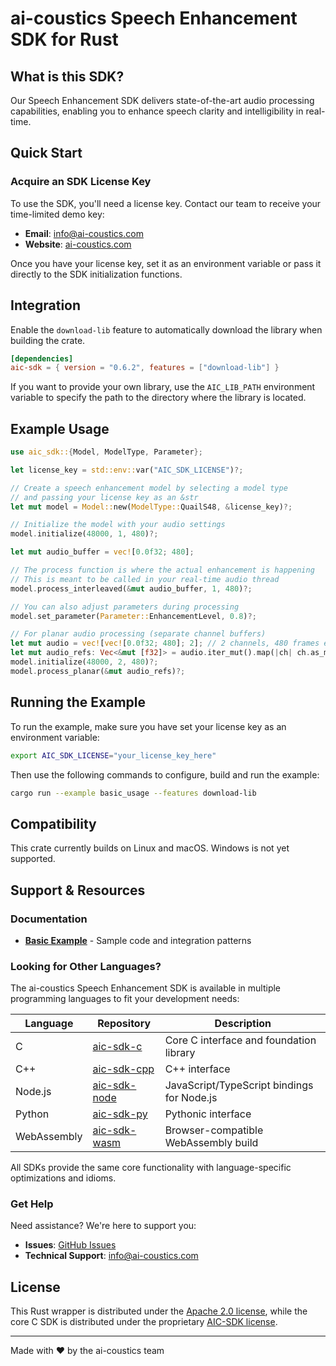 # ai-coustics Speech Enhancement SDK for Rust

## What is this SDK?

Our Speech Enhancement SDK delivers state-of-the-art audio processing capabilities, enabling you to enhance speech clarity and intelligibility in real-time.

## Quick Start

### Acquire an SDK License Key

To use the SDK, you'll need a license key. Contact our team to receive your time-limited demo key:

- **Email**: [info@ai-coustics.com](mailto:info@ai-coustics.com)
- **Website**: [ai-coustics.com](https://ai-coustics.com)

Once you have your license key, set it as an environment variable or pass it directly to the SDK initialization functions.

## Integration

Enable the `download-lib` feature to automatically download the library when building the crate.

```toml
[dependencies]
aic-sdk = { version = "0.6.2", features = ["download-lib"] }
```

If you want to provide your own library, use the `AIC_LIB_PATH` environment variable to specify the path
to the directory where the library is located.

## Example Usage

```rust
use aic_sdk::{Model, ModelType, Parameter};

let license_key = std::env::var("AIC_SDK_LICENSE")?;

// Create a speech enhancement model by selecting a model type
// and passing your license key as an &str
let mut model = Model::new(ModelType::QuailS48, &license_key)?;

// Initialize the model with your audio settings
model.initialize(48000, 1, 480)?;

let mut audio_buffer = vec![0.0f32; 480];

// The process function is where the actual enhancement is happening
// This is meant to be called in your real-time audio thread
model.process_interleaved(&mut audio_buffer, 1, 480)?;

// You can also adjust parameters during processing
model.set_parameter(Parameter::EnhancementLevel, 0.8)?;

// For planar audio processing (separate channel buffers)
let mut audio = vec![vec![0.0f32; 480]; 2]; // 2 channels, 480 frames each
let mut audio_refs: Vec<&mut [f32]> = audio.iter_mut().map(|ch| ch.as_mut_slice()).collect();
model.initialize(48000, 2, 480)?;
model.process_planar(&mut audio_refs)?;
```

## Running the Example

To run the example, make sure you have set your license key as an environment variable:

```bash
export AIC_SDK_LICENSE="your_license_key_here"
```

Then use the following commands to configure, build and run the example:

```sh
cargo run --example basic_usage --features download-lib
```

## Compatibility

This crate currently builds on Linux and macOS. Windows is not yet supported.

## Support & Resources

### Documentation
- **[Basic Example](examples/basic_usage.rs)** - Sample code and integration patterns

### Looking for Other Languages?
The ai-coustics Speech Enhancement SDK is available in multiple programming languages to fit your development needs:

| Language | Repository | Description |
|----------|------------|-------------|
| C | [aic-sdk-c](https://github.com/ai-coustics/aic-sdk-c) | Core C interface and foundation library |
| C++ | [aic-sdk-cpp](https://github.com/ai-coustics/aic-sdk-cpp) | C++ interface |
| Node.js | [aic-sdk-node](https://github.com/ai-coustics/aic-sdk-node) | JavaScript/TypeScript bindings for Node.js |
| Python | [aic-sdk-py](https://github.com/ai-coustics/aic-sdk-py) | Pythonic interface |
| WebAssembly | [aic-sdk-wasm](https://github.com/ai-coustics/aic-sdk-wasm) | Browser-compatible WebAssembly build |

All SDKs provide the same core functionality with language-specific optimizations and idioms.

### Get Help
Need assistance? We're here to support you:
- **Issues**: [GitHub Issues](https://github.com/ai-coustics/aic-sdk-rs/issues)
- **Technical Support**: [info@ai-coustics.com](mailto:info@ai-coustics.com)

## License
This Rust wrapper is distributed under the [Apache 2.0 license](LICENSE), while the core C SDK is distributed under the proprietary [AIC-SDK license](LICENSE.AIC-SDK).

---

Made with ❤️ by the ai-coustics team

